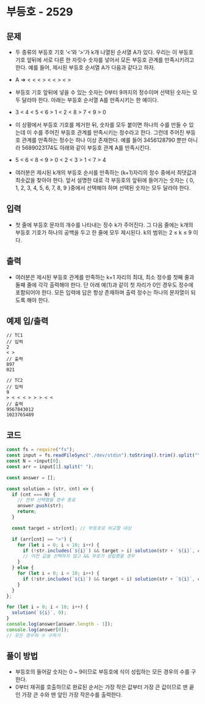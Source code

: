 # 부등호 - 2529

## 문제

- 두 종류의 부등호 기호 ‘<’와 ‘>’가 k개 나열된 순서열 A가 있다. 우리는 이 부등호 기호 앞뒤에 서로 다른 한 자릿수 숫자를 넣어서 모든 부등호 관계를 만족시키려고 한다. 예를 들어, 제시된 부등호 순서열 A가 다음과 같다고 하자.

- A ⇒ < < < > < < > < >

- 부등호 기호 앞뒤에 넣을 수 있는 숫자는 0부터 9까지의 정수이며 선택된 숫자는 모두 달라야 한다. 아래는 부등호 순서열 A를 만족시키는 한 예이다.

- 3 < 4 < 5 < 6 > 1 < 2 < 8 > 7 < 9 > 0

- 이 상황에서 부등호 기호를 제거한 뒤, 숫자를 모두 붙이면 하나의 수를 만들 수 있는데 이 수를 주어진 부등호 관계를 만족시키는 정수라고 한다. 그런데 주어진 부등호 관계를 만족하는 정수는 하나 이상 존재한다. 예를 들어 3456128790 뿐만 아니라 5689023174도 아래와 같이 부등호 관계 A를 만족시킨다.

- 5 < 6 < 8 < 9 > 0 < 2 < 3 > 1 < 7 > 4

- 여러분은 제시된 k개의 부등호 순서를 만족하는 (k+1)자리의 정수 중에서 최댓값과 최솟값을 찾아야 한다. 앞서 설명한 대로 각 부등호의 앞뒤에 들어가는 숫자는 { 0, 1, 2, 3, 4, 5, 6, 7, 8, 9 }중에서 선택해야 하며 선택된 숫자는 모두 달라야 한다.

## 입력

- 첫 줄에 부등호 문자의 개수를 나타내는 정수 k가 주어진다. 그 다음 줄에는 k개의 부등호 기호가 하나의 공백을 두고 한 줄에 모두 제시된다. k의 범위는 2 ≤ k ≤ 9 이다.

## 출력

- 여러분은 제시된 부등호 관계를 만족하는 k+1 자리의 최대, 최소 정수를 첫째 줄과 둘째 줄에 각각 출력해야 한다. 단 아래 예(1)과 같이 첫 자리가 0인 경우도 정수에 포함되어야 한다. 모든 입력에 답은 항상 존재하며 출력 정수는 하나의 문자열이 되도록 해야 한다.

## 예제 입/출력

```
// TC1
// 입력
2
< >
// 출력
897
021

// TC2
// 입력
9
> < < < > > > < <
// 출력
9567843012
1023765489
```

## 코드

```javascript
const fs = require("fs");
const input = fs.readFileSync("./dev/stdin").toString().trim().split("\n");
const N = +input[0];
const arr = input[1].split(" ");

const answer = [];

const solution = (str, cnt) => {
  if (cnt === N) {
    // 전부 선택했을 경우 종료
    answer.push(str);
    return;
  }

  const target = str[cnt]; // 부등호로 비교할 대상

  if (arr[cnt] == ">") {
    for (let i = 0; i < 10; i++) {
      if (!str.includes(`${i}`) && target > i) solution(str + `${i}`, cnt + 1);
      // 이전 값을 선택하지 않고 && 부호가 성립했을 경우
    }
  } else {
    for (let i = 0; i < 10; i++) {
      if (!str.includes(`${i}`) && target < i) solution(str + `${i}`, cnt + 1);
    }
  }
};

for (let i = 0; i < 10; i++) {
  solution(`${i}`, 0);
}
console.log(answer[answer.length - 1]);
console.log(answer[0]);
// 모든 경우의 수 구하기
```

## 풀이 방법

- 부등호의 들어갈 숫자는 0 ~ 9이므로 부등호에 식이 성립하는 모든 경우의 수를 구한다.
- 0부터 재귀를 호출하므로 완료된 순서는 가장 작은 값부터 가장 큰 값이므로 맨 끝인 가장 큰 수와 맨 앞인 가장 작은수를 출력한다.
